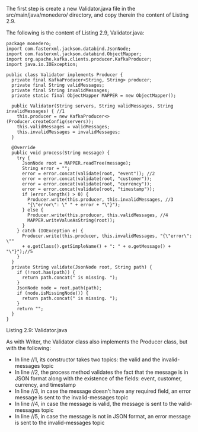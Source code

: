 The first step is create a new Validator.java file in the src/main/java/monedero/ directory, and copy therein the content of Listing 2.9.

The following is the content of Listing 2.9, Validator.java:

```
package monedero;
import com.fasterxml.jackson.databind.JsonNode;
import com.fasterxml.jackson.databind.ObjectMapper;
import org.apache.kafka.clients.producer.KafkaProducer;
import java.io.IOException;

public class Validator implements Producer {
  private final KafkaProducer<String, String> producer;
  private final String validMessages;
  private final String invalidMessages;
  private static final ObjectMapper MAPPER = new ObjectMapper();

  public Validator(String servers, String validMessages, String invalidMessages) { //1
    this.producer = new KafkaProducer<>(Producer.createConfig(servers));
    this.validMessages = validMessages;
    this.invalidMessages = invalidMessages;
  }

  @Override
  public void process(String message) {
    try {
      JsonNode root = MAPPER.readTree(message);
      String error = "";
      error = error.concat(validate(root, "event")); //2
      error = error.concat(validate(root, "customer"));
      error = error.concat(validate(root, "currency"));
      error = error.concat(validate(root, "timestamp"));
      if (error.length() > 0) {
        Producer.write(this.producer, this.invalidMessages, //3
        "{\"error\": \" " + error + "\"}");
      } else {
        Producer.write(this.producer, this.validMessages, //4
        MAPPER.writeValueAsString(root));
      }
    } catch (IOException e) {
      Producer.write(this.producer, this.invalidMessages, "{\"error\": \""
      + e.getClass().getSimpleName() + ": " + e.getMessage() + "\"}");//5 
    }
  }
  private String validate(JsonNode root, String path) {
    if (!root.has(path)) {
      return path.concat(" is missing. ");
    }
    JsonNode node = root.path(path);
    if (node.isMissingNode()) {
      return path.concat(" is missing. ");
    }
    return "";
  }
}
```

Listing 2.9: Validator.java

As with Writer, the Validator class also implements the Producer class, but with the following:

- In line //1, its constructor takes two topics: the valid and the invalid-messages topic
- In line //2, the process method validates the fact that the message is in JSON format along with the existence of the fields: event, customer, currency, and timestamp
- In line //3, in case the message doesn't have any required field, an error message is sent to the invalid-messages topic
- In line //4, in case the message is valid, the message is sent to the valid-messages topic
- In line //5, in case the message is not in JSON format, an error message is sent to the invalid-messages topic